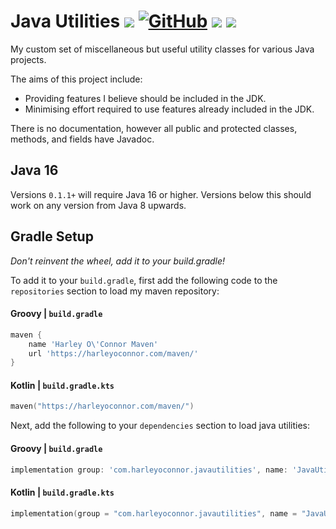 # Java Utilities ![](https://img.shields.io/badge/Java-16-green) [![GitHub](https://img.shields.io/github/license/Harleyoc1/JavaUtilities)](./LICENSE) ![](https://img.shields.io/github/workflow/status/Harleyoc1/JavaUtilities/Java%20CI%20with%20Gradle) [![](https://img.shields.io/github/v/tag/Harleyoc1/JavaUtilities)](https://github.com/Harleyoc1/JavaUtilities/releases)
My custom set of miscellaneous but useful utility classes for various Java projects.

The aims of this project include: 

- Providing features I believe should be included in the JDK. 
- Minimising effort required to use features already included in the JDK.

There is no documentation, however all public and protected classes, methods, and fields have Javadoc. 

## Java 16
Versions `0.1.1+` will require Java 16 or higher. Versions below this should work on any version from Java 8 upwards. 

## Gradle Setup
*Don't reinvent the wheel, add it to your build.gradle!*

To add it to your `build.gradle`, first add the following code to the `repositories` section to load my maven repository:

#### Groovy | `build.gradle`
```groovy
maven {
    name 'Harley O\'Connor Maven'
    url 'https://harleyoconnor.com/maven/'
}
```

#### Kotlin | `build.gradle.kts`
```kotlin
maven("https://harleyoconnor.com/maven/")
```

Next, add the following to your `dependencies` section to load java utilities:

#### Groovy | `build.gradle`
```groovy
implementation group: 'com.harleyoconnor.javautilities', name: 'JavaUtilities', version: '0.1.3'
```

#### Kotlin | `build.gradle.kts`
```kotlin
implementation(group = "com.harleyoconnor.javautilities", name = "JavaUtilities", version = "0.1.3")
```
